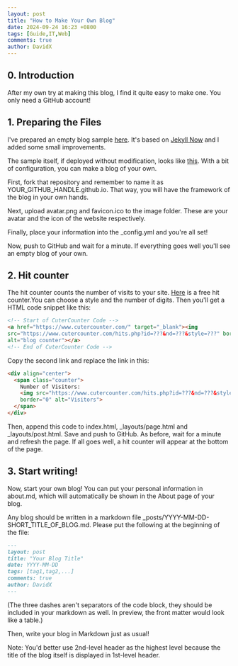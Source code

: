 ```yaml
---
layout: post
title: "How to Make Your Own Blog"
date: 2024-09-24 16:23 +0800
tags: [Guide,IT,Web]
comments: true
author: DavidX
---
```

## 0. Introduction

After my own try at making this blog, I find it quite easy to make one. You only need a GitHub account!

## 1. Preparing the Files

I\'ve prepared an empty blog sample [here](https://github.com/Davidasx/blog-framework-template). It\'s based on [Jekyll Now](https://github.com/barryclark/jekyll-now) and I added some small improvements.

The sample itself, if deployed without modification, looks like [this](https://davidasx.github.io/blog-framework-template/). With a bit of configuration, you can make a blog of your own.

First, fork that repository and remember to name it as YOUR_GITHUB_HANDLE.github.io. That way, you will have the framework of the blog in your own hands.

Next, upload avatar.png and favicon.ico to the image folder. These are your avatar and the icon of the website respectively.

Finally, place your information into the _config.yml and you\'re all set!

Now, push to GitHub and wait for a minute. If everything goes well you\'ll see an empty blog of your own.

## 2. Hit counter

The hit counter counts the number of visits to your site. [Here](https://cutercounter.com) is a free hit counter.You can choose a style and the number of digits. Then you\'ll get a HTML code snippet like this:

```HTML
<!-- Start of CuterCounter Code -->
<a href="https://www.cutercounter.com/" target="_blank"><img 
src="https://www.cutercounter.com/hits.php?id=???&nd=???&style=???" border="0" 
alt="blog counter"></a>
<!-- End of CuterCounter Code -->
```

Copy the second link and replace the link in this:

```HTML
<div align="center">
  <span class="counter">
    Number of Visitors:
    <img src="https://www.cutercounter.com/hits.php?id=???&nd=???&style=???" 
    border="0" alt="Visitors">
  </span>
</div>
```

Then, append this code to index.html, _layouts/page.html and _layouts/post.html. Save and push to GitHub. As before, wait for a minute and refresh the page. If all goes well, a hit counter will appear at the bottom of the page.

## 3. Start writing!

Now, start your own blog! You can put your personal information in about.md, which will automatically be shown in the About page of your blog.

Any blog should be written in a markdown file _posts/YYYY-MM-DD-SHORT_TITLE_OF_BLOG.md. Please put the following at the beginning of the file:

```Markdown
---
layout: post
title: "Your Blog Title"
date: YYYY-MM-DD
tags: [tag1,tag2,...]
comments: true
author: DavidX
---
```

(The three dashes aren\'t separators of the code block, they should be included in your markdown as well. In preview, the front matter would look like a table.)

Then, write your blog in Markdown just as usual!

Note: You\'d better use 2nd-level header as the highest level because the title of the blog itself is displayed in 1st-level header.
